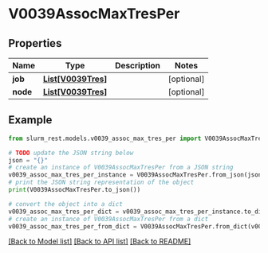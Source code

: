 # V0039AssocMaxTresPer


## Properties

Name | Type | Description | Notes
------------ | ------------- | ------------- | -------------
**job** | [**List[V0039Tres]**](V0039Tres.md) |  | [optional] 
**node** | [**List[V0039Tres]**](V0039Tres.md) |  | [optional] 

## Example

```python
from slurm_rest.models.v0039_assoc_max_tres_per import V0039AssocMaxTresPer

# TODO update the JSON string below
json = "{}"
# create an instance of V0039AssocMaxTresPer from a JSON string
v0039_assoc_max_tres_per_instance = V0039AssocMaxTresPer.from_json(json)
# print the JSON string representation of the object
print(V0039AssocMaxTresPer.to_json())

# convert the object into a dict
v0039_assoc_max_tres_per_dict = v0039_assoc_max_tres_per_instance.to_dict()
# create an instance of V0039AssocMaxTresPer from a dict
v0039_assoc_max_tres_per_from_dict = V0039AssocMaxTresPer.from_dict(v0039_assoc_max_tres_per_dict)
```
[[Back to Model list]](../README.md#documentation-for-models) [[Back to API list]](../README.md#documentation-for-api-endpoints) [[Back to README]](../README.md)


